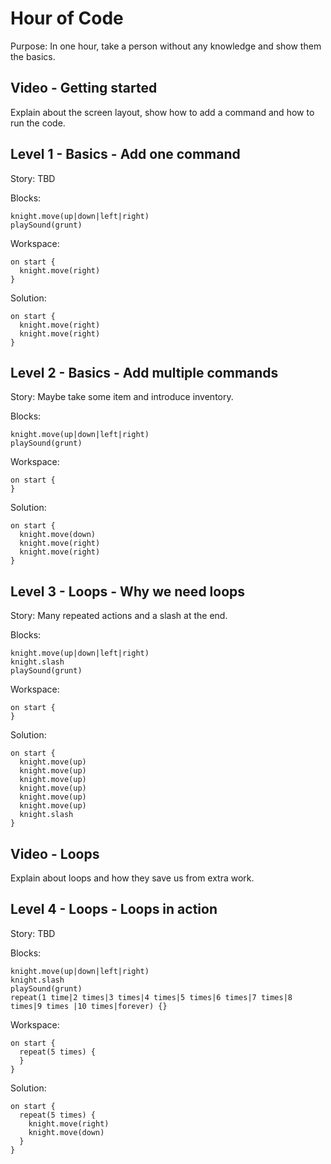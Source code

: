 # Hour of Code

Purpose: In one hour, take a person without any knowledge and show them the basics.

## Video - Getting started

Explain about the screen layout, show how to add a command and how to run the code.

## Level 1 - Basics - Add one command

Story: TBD

Blocks:
```
knight.move(up|down|left|right)
playSound(grunt)
```
Workspace:
```
on start {
  knight.move(right)
}
```
Solution:
```
on start {
  knight.move(right)
  knight.move(right)
}
```
 
## Level 2 - Basics - Add multiple commands

Story: Maybe take some item and introduce inventory.

Blocks:
```
knight.move(up|down|left|right)
playSound(grunt)
```
Workspace:
```
on start {
}
```
Solution:
```
on start {
  knight.move(down)
  knight.move(right)
  knight.move(right)
}
```

## Level 3 - Loops - Why we need loops

Story: Many repeated actions and a slash at the end.

Blocks:
```
knight.move(up|down|left|right)
knight.slash
playSound(grunt)
```
Workspace:
```
on start {
}
```
Solution:
```
on start {
  knight.move(up)
  knight.move(up)
  knight.move(up)
  knight.move(up)
  knight.move(up)
  knight.move(up)
  knight.slash
}
```

## Video - Loops

Explain about loops and how they save us from extra work.

## Level 4 - Loops - Loops in action

Story: TBD

Blocks:
```
knight.move(up|down|left|right)
knight.slash
playSound(grunt)
repeat(1 time|2 times|3 times|4 times|5 times|6 times|7 times|8 times|9 times |10 times|forever) {}
```
Workspace:
```
on start {
  repeat(5 times) {
  }
}
```
Solution:
```
on start {
  repeat(5 times) {
    knight.move(right)
    knight.move(down)
  }
}
```
